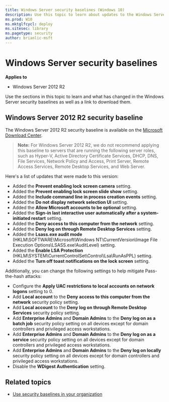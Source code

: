 ```yaml
---
title: Windows Server security baselines (Windows 10)
description: Use this topic to learn about updates to the Windows Server security baselines and where to download them.
ms.prod: W10
ms.mktglfcycl: deploy
ms.sitesec: library
ms.pagetype: security
author: brianlic-msft
---
```


# Windows Server security baselines

**Applies to**
-   Windows Server 2012 R2

Use the sections in this topic to learn and what has changed in the Windows Server security baselines as well as a link to download them.

## Windows Server 2012 R2 security baseline

The Windows Server 2012 R2 security baseline is available on the [Microsoft Download Center](http://go.microsoft.com/fwlink/p/?LinkID=799382).

> **Note:**  For Windows Server 2012 R2, we do not recommend applying this baseline to servers that are running the following server roles, such as Hyper-V, Active Directory Certificate Services, DHCP, DNS, File Services, Network Policy and Access, Print Server, Remote Access Services, Remote Desktop Services, and Web Server.  

Here's a list of updates that were made to this version:

-   Added the **Prevent enabling lock screen camera** setting.
-   Added the **Prevent enabling lock screen slide show** setting.
-   Added the **Include command line in process creation events** setting.
-   Added the **Do not display network selection UI** setting.
-   Added the **Allow Microsoft accounts to be optional** setting.
-   Added the **Sign-in last interactive user automatically after a system-initiated restart** setting.
-   Added the **Deny access to this computer from the network** setting.
-   Added the **Deny log on through Remote Desktop Services** setting.
-   Added the **Lsass.exe audit mode** (HKLM\SOFTWARE\Microsoft\Windows NT\CurrentVersion\Image File Execution Options\LSASS.exe!AuditLevel) setting.
-   Added the **Enable LSA Protection** (HKLM\SYSTEM\CurrentControlSet\Control\Lsa\RunAsPPL) setting.
-   Added the **Turn off toast notifications on the lock screen** setting.

Additionally, you can change the following settings to help mitigate Pass-the-hash attacks:

-   Configure the **Apply UAC restrictions to local accounts on network logons** setting to 0.
-   Add **Local account** to the **Deny access to this computer from the network** security policy setting.
-   Add **Local account** to the **Deny log on through Remote Desktop Services** security policy setting.
-   Add **Enterprise Admins** and **Domain Admins** to the **Deny log on as a batch job** security policy setting on all devices except for domain controllers and privileged access workstations.
-   Add **Enterprise Admins** and **Domain Admins** to the **Deny log on as a service** security policy setting on all devices except for domain controllers and privileged access workstations.
-   Add **Enterprise Admins** and **Domain Admins** to the **Deny log on locally** security policy setting on all devices except for domain controllers and privileged access workstations.
-   Disable the **WDigest Authentication** setting.

## Related topics

- [Use security baselines in your organization](security-baselines.md)